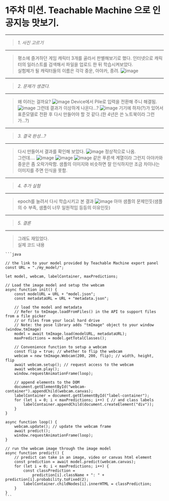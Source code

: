 1주차 미션. Teachable Machine 으로 인공지능 맛보기.
===
-------------
>_1. 사진 고르기_  
------------- 
>평소에 즐겨하던 게임 캐릭터 3개를 골라서 판별해보기로 했다. 인터넷으로 캐릭터의 일러스트를 검색해서 파일을 업로드 한 뒤 학습시켜보았다.   
>실험체가 될 캐릭터들의 이름은 각각 중운, 아야카, 종려.
>![image](https://user-images.githubusercontent.com/67413252/160266207-d40166eb-c5f5-4ac9-8d6e-abfb74d903ff.png)
-------------
>_2. 문제가 생겼다._
-------------
>왜 이러는 걸까요?
>![image](https://user-images.githubusercontent.com/67413252/160266074-78c979b8-145e-445e-9955-514b38c29cc5.png)
>Device에서 Pile로 입력을 전환해 주니 해결됨.
>![image](https://user-images.githubusercontent.com/67413252/160266097-270af824-a4cc-408e-a6f7-8a1fc31f5336.png)
>그런데 결과가 이상하게 나온다...?
>![image](https://user-images.githubusercontent.com/67413252/160266132-0b28d115-62d3-4c2f-80ae-5dfd8a96fa2e.png)
>기기에 하자(?)가 있어서 표준모델로 전환 후 다시 만들어야 할 것 같다.(한 4년은 쓴 노트북이라 그런가...?)
--------------
>_3. 결국 완성...?_
--------------
>다시 만들어서 결과를 확인해 보았다.
>![image](https://user-images.githubusercontent.com/67413252/160266352-46a11153-8936-4f69-bbb6-07074170e1df.png)
>정상적으로 나옴.   
>그런데....
>![image](https://user-images.githubusercontent.com/67413252/160266393-3c653ea8-16b8-4cb4-a310-77649b3de872.png)
>![image](https://user-images.githubusercontent.com/67413252/160266418-f3b338aa-1f89-4b7c-8b78-725c057368a8.png)
>![image](https://user-images.githubusercontent.com/67413252/160266432-4ca79fd4-8f0b-477b-977e-b1bfea844096.png)
>같은 푸른색 계열이라 그런지 아야카와 중운은 좀 오락가락함. 샘플의 이미지와 비슷하면 잘 인식하지만 조금 차이나는 이미지를 주면 인식을 못함.
--------------
>_4. 추가 실험_
--------------
>epoch를 늘려서 다시 학습시키고 본 결과
>![image](https://user-images.githubusercontent.com/67413252/160266584-0540adf1-2c31-493b-93a0-cdd634dba288.png)
>아마 샘플의 문제인듯(샘플의 수 부족, 샘플이 너무 일원적임 등등의 이유인듯)
--------------
>_5. 결론_
--------------
>그래도 재밌었다.   
>실제 코드 내용   
>
    ```java

    // the link to your model provided by Teachable Machine export panel
    const URL = "./my_model/";

    let model, webcam, labelContainer, maxPredictions;

    // Load the image model and setup the webcam
    async function init() {
        const modelURL = URL + "model.json";
        const metadataURL = URL + "metadata.json";

        // load the model and metadata
        // Refer to tmImage.loadFromFiles() in the API to support files from a file picker
        // or files from your local hard drive
        // Note: the pose library adds "tmImage" object to your window (window.tmImage)
        model = await tmImage.load(modelURL, metadataURL);
        maxPredictions = model.getTotalClasses();

        // Convenience function to setup a webcam
        const flip = true; // whether to flip the webcam
        webcam = new tmImage.Webcam(200, 200, flip); // width, height, flip
        await webcam.setup(); // request access to the webcam
        await webcam.play();
        window.requestAnimationFrame(loop);

        // append elements to the DOM
        document.getElementById("webcam-container").appendChild(webcam.canvas);
        labelContainer = document.getElementById("label-container");
        for (let i = 0; i < maxPredictions; i++) { // and class labels
            labelContainer.appendChild(document.createElement("div"));
        }
    }

    async function loop() {
        webcam.update(); // update the webcam frame
        await predict();
        window.requestAnimationFrame(loop);
    }

    // run the webcam image through the image model
    async function predict() {
        // predict can take in an image, video or canvas html element
        const prediction = await model.predict(webcam.canvas);
        for (let i = 0; i < maxPredictions; i++) {
            const classPrediction =
                prediction[i].className + ": " + prediction[i].probability.toFixed(2);
            labelContainer.childNodes[i].innerHTML = classPrediction;
        }
    }
    ```
